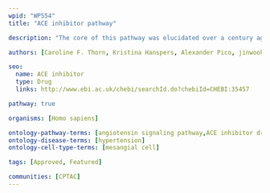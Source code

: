 ```yaml
---
wpid: "WP554"
title: "ACE inhibitor pathway"

description: "The core of this pathway was elucidated over a century ago and involves the conversion of angiotensinogen to angiotensin I (Ang I) by renin, its subsequent conversion to angiotensin II (Ang II) by angiotensin converting enzyme. Ang II activates the angiotensin II receptor type 1 to induce aldosterone synthesis, increasing water and salt resorption and potassium excretion in the kidney and increasing blood pressure."

authors: [Caroline F. Thorn, Kristina Hanspers, Alexander Pico, jinwook.seo]

seo:
  name: ACE inhibitor
  type: Drug
  links: http://www.ebi.ac.uk/chebi/searchId.do?chebiId=CHEBI:35457 

pathway: true

organisms: [Homo sapiens]

ontology-pathway-terms: [angiotensin signaling pathway,ACE inhibitor drug pathway]
ontology-disease-terms: [hypertension]
ontology-cell-type-terms: [mesangial cell]

tags: [Approved, Featured]

communities: [CPTAC]
---
```


